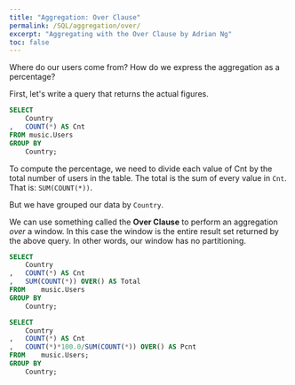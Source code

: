 ```yaml
---
title: "Aggregation: Over Clause"
permalink: /SQL/aggregation/over/
excerpt: "Aggregating with the Over Clause by Adrian Ng"
toc: false
---
```


Where do our users come from? 
How do we express the aggregation as a percentage?

First, let's write a query that returns the actual figures.

```sql
SELECT
	Country
,	COUNT(*) AS Cnt
FROM music.Users
GROUP BY
	Country;
```

To compute the percentage, we need to divide each value of Cnt by the total number of users in the table.
The total is the sum of every value in `Cnt`.
That is: `SUM(COUNT(*))`.

But we have grouped our data by `Country`.

We can use something called the __Over Clause__ to perform an aggregation _over_ a window.
In this case the window is the entire result set returned by the above query. 
In other words, our window has no partitioning.

```sql
SELECT
	Country
,	COUNT(*) AS Cnt
,	SUM(COUNT(*)) OVER() AS Total
FROM	music.Users
GROUP BY
	Country;
```

```sql
SELECT
	Country
,	COUNT(*) AS Cnt
,	COUNT(*)*100.0/SUM(COUNT(*)) OVER() AS Pcnt
FROM	music.Users;
GROUP BY
	Country;
```
